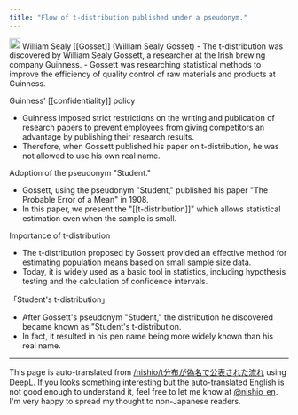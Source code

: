 ```yaml
---
title: "Flow of t-distribution published under a pseudonym."
---
```


<img src='https://scrapbox.io/api/pages/nishio-en/gpt/icon' alt='gpt.icon' height="19.5"/>
William Sealy [[Gosset]] (William Sealy Gosset)
- The t-distribution was discovered by William Sealy Gossett, a researcher at the Irish brewing company Guinness.
- Gossett was researching statistical methods to improve the efficiency of quality control of raw materials and products at Guinness.

Guinness' [[confidentiality]] policy
- Guinness imposed strict restrictions on the writing and publication of research papers to prevent employees from giving competitors an advantage by publishing their research results.
- Therefore, when Gossett published his paper on t-distribution, he was not allowed to use his own real name.

Adoption of the pseudonym "Student."
- Gossett, using the pseudonym "Student," published his paper "The Probable Error of a Mean" in 1908.
- In this paper, we present the "[[t-distribution]]" which allows statistical estimation even when the sample is small.

Importance of t-distribution
- The t-distribution proposed by Gossett provided an effective method for estimating population means based on small sample size data.
- Today, it is widely used as a basic tool in statistics, including hypothesis testing and the calculation of confidence intervals.

「Student's t-distribution」
- After Gossett's pseudonym "Student," the distribution he discovered became known as "Student's t-distribution.
- In fact, it resulted in his pen name being more widely known than his real name.


---
This page is auto-translated from [/nishio/t分布が偽名で公表された流れ](https://scrapbox.io/nishio/t分布が偽名で公表された流れ) using DeepL. If you looks something interesting but the auto-translated English is not good enough to understand it, feel free to let me know at [@nishio_en](https://twitter.com/nishio_en). I'm very happy to spread my thought to non-Japanese readers.